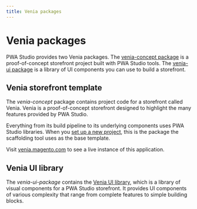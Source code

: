 ```yaml
---
title: Venia packages
---
```


# Venia packages

PWA Studio provides two Venia packages.
The [venia-concept package][] is a proof-of-concept storefront project built with PWA Studio tools.
The [venia-ui package][] is a library of UI components you can use to build a storefront.

[venia-concept package]: https://github.com/magento/pwa-studio/tree/develop/packages/venia-concept
[venia-ui package]: https://github.com/magento/pwa-studio/tree/develop/packages/venia-ui

## Venia storefront template

The _venia-concept_ package contains project code for a storefront called Venia.
Venia is a proof-of-concept storefront designed to highlight the many features provided by PWA Studio.

Everything from its build pipeline to its underlying components uses PWA Studio libraries.
When you [set up a new project][], this is the package the scaffolding tool uses as the base template.

[set up a new project]: /tutorials/setup-storefront/

Visit [venia.magento.com][] to see a live instance of this application.

[venia.magento.com]: http://venia.magento.com/

## Venia UI library

The _venia-ui-package_ contains the [Venia UI library][], which is a library of visual components for a PWA Studio storefront.
It provides UI components of various complexity that range from complete features to simple building blocks.

[venia ui library]: /api/venia/
